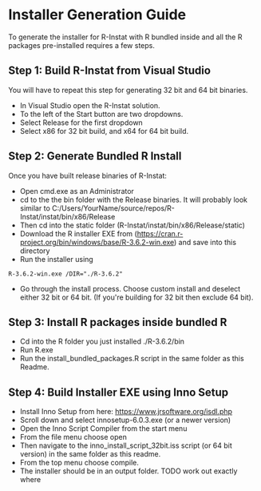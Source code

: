 # Installer Generation Guide

To generate the installer for R-Instat with R bundled inside and all the R packages pre-installed requires a few steps.

## Step 1: Build R-Instat from Visual Studio

You will have to repeat this step for generating 32 bit and 64 bit binaries.
- In Visual Studio open the R-Instat solution.
- To the left of the Start button are two dropdowns.
- Select Release for the first dropdown
- Select x86 for 32 bit build, and x64 for 64 bit build.

## Step 2: Generate Bundled R Install

Once you have built release binaries of R-Instat:
- Open cmd.exe as an Administrator
- cd to the the bin folder with the Release binaries. It will probably look similar to C:/Users/YourName/source/repos/R-Instat/instat/bin/x86/Release
- Then cd into the static folder (R-Instat/instat/bin/x86/Release/static)
- Download the R installer EXE from (https://cran.r-project.org/bin/windows/base/R-3.6.2-win.exe) and save into this directory
- Run the installer using 
```
R-3.6.2-win.exe /DIR="./R-3.6.2"
```
- Go through the install process. Choose custom install and deselect either 32 bit or 64 bit. (If you're building for 32 bit then exclude 64 bit).

## Step 3: Install R packages inside bundled R

- Cd into the R folder you just installed ./R-3.6.2/bin
- Run R.exe
- Run the install_bundled_packages.R script in the same folder as this Readme.

## Step 4: Build Installer EXE using Inno Setup

- Install Inno Setup from here: https://www.jrsoftware.org/isdl.php
- Scroll down and select innosetup-6.0.3.exe (or a newer version)
- Open the Inno Script Compiler from the start menu
- From the file menu choose open
- Then navigate to the inno_install_script_32bit.iss script (or 64 bit version) in the same folder as this readme.
- From the top menu choose compile.
- The installer should be in an output folder. TODO work out exactly where

